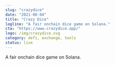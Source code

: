 ```yaml
---
slug: "crazydice"
date: "2021-08-04"
title: "Crazy Dice"
logline: "A fair onchain dice game on Solana."
cta: "https://www.crazydice.app/"
logo: /img/crazydice.svg
category: defi, exchange, tools
status: live
---
```


A fair onchain dice game on Solana.
